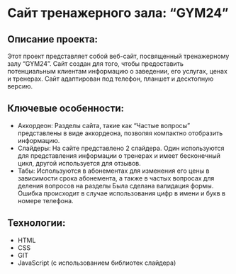 # Сайт тренажерного зала: “GYM24”
## Описание проекта:
Этот проект представляет собой веб-сайт, посвященный тренажерному залу “GYM24”. Сайт создан для того, чтобы предоставить потенциальным клиентам информацию о заведении, его услугах, ценах и тренерах. Сайт адаптирован под телефон, планшет и десктопную версию.
## Ключевые особенности:
-	Аккордеон: Разделы сайта, такие как “Частые вопросы” представлены в виде аккордеона, позволяя компактно отобразить информацию.
-	Слайдеры: На сайте представлено 2 слайдера. Один используются для представления информации о тренерах и имеет бесконечный цикл, другой используется для отзывов.
-	Табы: Используются в абонементах для изменения его цены в зависимости срока абонемента, а также в частых вопросах для деления вопросов на разделы
Была сделана валидация формы. Ошибка происходит в случае использования цифр в имени и букв в номере телефона.
## Технологии:
-	HTML
-	CSS
-	GIT
-	JavaScript (с использованием библиотек слайдера)
